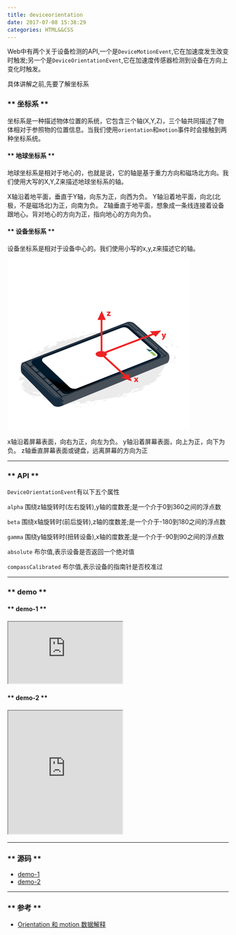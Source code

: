 ```yaml
---
title: deviceorientation
date: 2017-07-08 15:38:29
categories: HTML&&CSS
---
```


Web中有两个关于设备检测的API,一个是`DeviceMotionEvent`,它在加速度发生改变时触发;另一个是`DeviceOrientationEvent`,它在加速度传感器检测到设备在方向上变化时触发。

具体讲解之前,先要了解坐标系

### ** 坐标系 **

坐标系是一种描述物体位置的系统，它包含三个轴(X,Y,Z)，三个轴共同描述了物体相对于参照物的位置信息。当我们使用`orientation`和`motion`事件时会接触到两种坐标系统。

#### ** 地球坐标系 **

地球坐标系是相对于地心的，也就是说，它的轴是基于重力方向和磁场北方向。我们使用大写的X,Y,Z来描述地球坐标系的轴。

X轴沿着地平面，垂直于Y轴，向东为正，向西为负。
Y轴沿着地平面，向北(北极，不是磁场北)为正，向南为负。
Z轴垂直于地平面，想象成一条线连接着设备跟地心。背对地心的方向为正，指向地心的方向为负。


#### ** 设备坐标系 **

设备坐标系是相对于设备中心的。我们使用小写的x,y,z来描述它的轴。

![deviceorientation-0.png](/img/htmlcss/deviceorientation-0.png)

x轴沿着屏幕表面，向右为正，向左为负。
y轴沿着屏幕表面，向上为正，向下为负。
z轴垂直屏幕表面或键盘，远离屏幕的方向为正


********************************
### ** API **


`DeviceOrientationEvent`有以下五个属性

`alpha` 围绕z轴旋转时(左右旋转),y轴的度数差;是一个介于0到360之间的浮点数

`beta`  围绕x轴旋转时(前后旋转),z轴的度数差;是一个介于-180到180之间的浮点数

`gamma` 围绕y轴旋转时(扭转设备),x轴的度数差;是一个介于-90到90之间的浮点数

`absolute` 布尔值,表示设备是否返回一个绝对值

`compassCalibrated` 布尔值,表示设备的指南针是否校准过

*******************************

### ** demo **

#### ** <span class="under0">demo-1</span> **

<iframe src="http://www.sail.name/CSS_Demo/HtmlApiPractice/deviceorientation-one.html" style="width:260px;height:140px;">
</iframe>

#### ** <span class="under0">demo-2</span> **

<iframe src="http://www.sail.name/CSS_Demo/HtmlApiPractice/deviceorientation-tow.html" style="width:260px;height:280px;">
</iframe>

********************************

### ** 源码 **

- [demo-1](https://github.com/iamsail/CSS_Demo/blob/gh-pages/HtmlApiPractice/deviceorientation-one.html)
- [demo-2](https://github.com/iamsail/CSS_Demo/blob/gh-pages/HtmlApiPractice/deviceorientation-tow.html)

*******************************

### ** 参考 **
- [Orientation 和 motion 数据解释](https://developer.mozilla.org/zh-CN/docs/Web/Guide/Events/Orientation_and_motion_data_explained)

